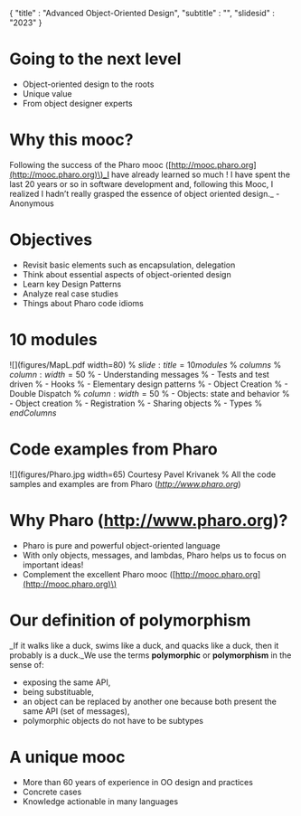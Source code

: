 {"title" : "Advanced Object-Oriented Design","subtitle" : "","slidesid" : "2023"}# Going to the next level- Object-oriented design to the roots- Unique value- From object designer experts# Why this mooc?Following the  success of the Pharo mooc \([http://mooc.pharo.org](http://mooc.pharo.org)\)_I have already learned so much ! I have spent the last 20 years or so in software development and, following this Mooc, I realized I hadn’t really grasped the essence of object oriented design._ - Anonymous# Objectives- Revisit basic elements such as encapsulation, delegation- Think about essential aspects of object-oriented design- Learn key Design Patterns- Analyze real case studies- Things about Pharo code idioms# 10 modules![](figures/MapL.pdf width=80)% ${slide:title=10 modules}$% ${columns}$% ${column:width=50}$% - Understanding messages% - Tests and test driven % - Hooks% - Elementary design patterns% - Object Creation% - Double Dispatch% ${column:width=50}$% - Objects: state and behavior% - Object creation% - Registration% - Sharing objects% - Types% ${endColumns}$# Code examples from Pharo![](figures/Pharo.jpg width=65)Courtesy Pavel Krivanek% All the code samples and examples are from Pharo (*http://www.pharo.org*)#  Why Pharo (http://www.pharo.org)?- Pharo is pure and powerful object-oriented language- With only objects, messages, and lambdas, Pharo helps us to focus on important ideas!- Complement the excellent Pharo mooc \([http://mooc.pharo.org](http://mooc.pharo.org)\)# Our definition of polymorphism_If it walks like a duck, swims like a duck, and quacks like a duck, then it probably is a duck._We use the terms **polymorphic** or **polymorphism** in the sense of:- exposing the same API, - being substituable,- an object can be replaced by another one because both present the same API \(set of messages\),- polymorphic objects do not have to be subtypes# A unique mooc- More than 60 years of experience in OO design and practices- Concrete cases- Knowledge actionable in many languages